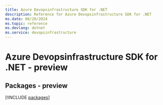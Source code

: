 ```yaml
---
title: Azure Devopsinfrastructure SDK for .NET
description: Reference for Azure Devopsinfrastructure SDK for .NET
ms.date: 08/20/2024
ms.topic: reference
ms.devlang: dotnet
ms.service: devopsinfrastructure
---
```

# Azure Devopsinfrastructure SDK for .NET - preview
## Packages - preview
[!INCLUDE [packages](devopsinfrastructure-index.md)]